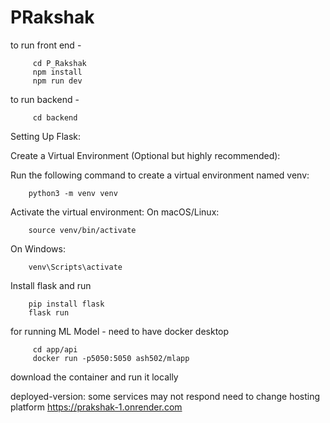 # PRakshak

to run front end - 

         cd P_Rakshak
         npm install
         npm run dev

to run backend - 

         cd backend

Setting Up Flask:

Create a Virtual Environment (Optional but highly recommended):

Run the following command to create a virtual environment named venv:
        
        python3 -m venv venv

Activate the virtual environment:
On macOS/Linux:
        
        source venv/bin/activate
On Windows:

        venv\Scripts\activate
Install flask and run

        pip install flask
        flask run

for running ML Model - need to have docker desktop
         
         cd app/api
         docker run -p5050:5050 ash502/mlapp
download the container and run it locally 


deployed-version: some services may not respond need to change hosting platform
         https://prakshak-1.onrender.com




